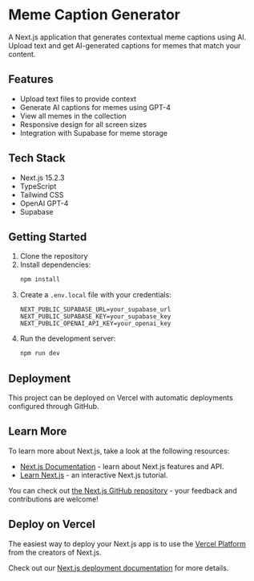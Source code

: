 # Meme Caption Generator

A Next.js application that generates contextual meme captions using AI. Upload text and get AI-generated captions for memes that match your content.

## Features

- Upload text files to provide context
- Generate AI captions for memes using GPT-4
- View all memes in the collection
- Responsive design for all screen sizes
- Integration with Supabase for meme storage

## Tech Stack

- Next.js 15.2.3
- TypeScript
- Tailwind CSS
- OpenAI GPT-4
- Supabase

## Getting Started

1. Clone the repository
2. Install dependencies:
   ```bash
   npm install
   ```
3. Create a `.env.local` file with your credentials:
   ```
   NEXT_PUBLIC_SUPABASE_URL=your_supabase_url
   NEXT_PUBLIC_SUPABASE_KEY=your_supabase_key
   NEXT_PUBLIC_OPENAI_API_KEY=your_openai_key
   ```
4. Run the development server:
   ```bash
   npm run dev
   ```

## Deployment

This project can be deployed on Vercel with automatic deployments configured through GitHub.

## Learn More

To learn more about Next.js, take a look at the following resources:

- [Next.js Documentation](https://nextjs.org/docs) - learn about Next.js features and API.
- [Learn Next.js](https://nextjs.org/learn) - an interactive Next.js tutorial.

You can check out [the Next.js GitHub repository](https://github.com/vercel/next.js) - your feedback and contributions are welcome!

## Deploy on Vercel

The easiest way to deploy your Next.js app is to use the [Vercel Platform](https://vercel.com/new?utm_medium=default-template&filter=next.js&utm_source=create-next-app&utm_campaign=create-next-app-readme) from the creators of Next.js.

Check out our [Next.js deployment documentation](https://nextjs.org/docs/app/building-your-application/deploying) for more details.
